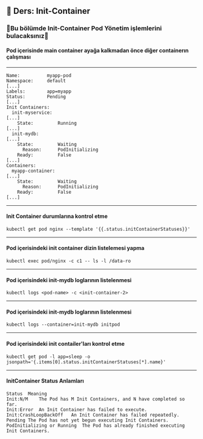 ## 🧑 Ders: Init-Container

### 📗Bu bölümde Init-Container Pod Yönetim işlemlerini bulacaksınız📗

#### Pod içerisinde main container ayağa kalkmadan önce diğer containerın çalışması 
***
```
Name:          myapp-pod
Namespace:     default
[...]
Labels:        app=myapp
Status:        Pending
[...]
Init Containers:
  init-myservice:
[...]
    State:         Running
[...]
  init-mydb:
[...]
    State:         Waiting
      Reason:      PodInitializing
    Ready:         False
[...]
Containers:
  myapp-container:
[...]
    State:         Waiting
      Reason:      PodInitializing
    Ready:         False
[...]
```
***
#### Init Container durumlarına kontrol etme
```
kubectl get pod nginx --template '{{.status.initContainerStatuses}}'
```
***
#### Pod içerisindeki init container dizin listelemesi yapma
```
kubectl exec pod/nginx -c c1 -- ls -l /data-ro
```
***
#### Pod içerisindeki init-mydb loglarının listelenmesi
```
kubectl logs <pod-name> -c <init-container-2>
```
***
#### Pod içerisindeki init-mydb loglarının listelenmesi
```
kubectl logs --container=init-mydb initpod
```
***
#### Pod içerisindeki init contailer'ları kontrol etme
```
kubectl get pod -l app=sleep -o jsonpath='{.items[0].status.initContainerStatuses[*].name}'
```
***
#### InitContainer Status Anlamları
```
Status	Meaning
Init:N/M	The Pod has M Init Containers, and N have completed so far.
Init:Error	An Init Container has failed to execute.
Init:CrashLoopBackOff	An Init Container has failed repeatedly.
Pending	The Pod has not yet begun executing Init Containers.
PodInitializing or Running	The Pod has already finished executing Init Containers.
```
